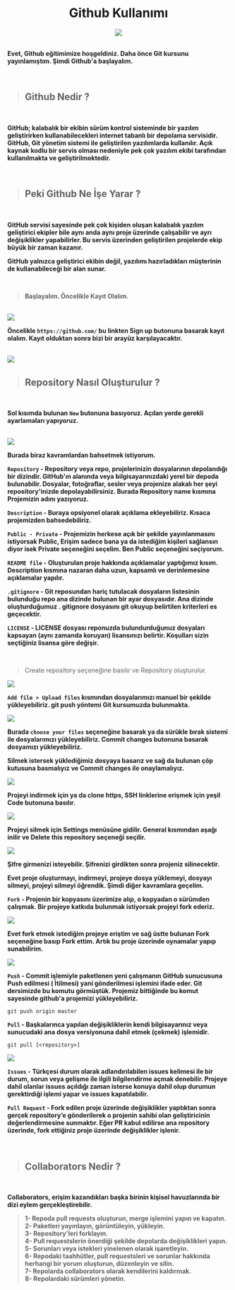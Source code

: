 # <center>Github Kullanımı</center>

<center><img src="https://mertmekatronik.com/uploads/images/2020/06/image_750x_5eea13eec19ea.jpg"></center>

<br />

**Evet, Github eğitimimize hoşgeldiniz. Daha önce Git kursunu yayınlamıştım. Şimdi Github'a başlayalım.**

<br />

>## Github Nedir ? 

<br />

**GitHub; kalabalık bir ekibin sürüm kontrol sisteminde bir yazılım geliştirirken kullanabilecekleri internet tabanlı bir depolama servisidir. GitHub, Git yönetim sistemi ile geliştirilen yazılımlarda kullanılır. Açık kaynak kodlu bir servis olması nedeniyle pek çok yazılım ekibi tarafından kullanılmakta ve geliştirilmektedir.**

<br />

>## Peki Github Ne İşe Yarar ?

<br />

**GitHub servisi sayesinde pek çok kişiden oluşan kalabalık yazılım geliştirici ekipler bile aynı anda aynı proje üzerinde çalışabilir ve ayrı değişiklikler yapabilirler. Bu servis üzerinden geliştirilen projelerde ekip büyük bir zaman kazanır.**

**GitHub yalnızca geliştirici ekibin değil, yazılımı hazırladıkları müşterinin de kullanabileceği bir alan sunar.**

<br />

> **Başlayalım. Öncelikle Kayıt Olalım.**

<br />

<img src="img/githubscreen.png">

<br />

**Öncelikle ```https://github.com/``` bu linkten Sign up butonuna basarak kayıt olalım. Kayıt olduktan sonra bizi bir arayüz karşılayacaktır.**

<br />

<img src="img/arayuz.png">

<img />

>## Repository Nasıl Oluşturulur ?

<br />

**Sol kısımda bulunan ```New``` butonuna basıyoruz. Açılan yerde gerekli ayarlamaları yapıyoruz.**

<br />

<img src="img/createrepo2.png">

**Burada biraz kavramlardan bahsetmek istiyorum.**

**```Repository``` - Repository veya repo, projelerinizin dosyalarının depolandığı bir dizindir. GitHub'ın alanında veya bilgisayarınızdaki yerel bir depoda bulunabilir. Dosyalar, fotoğraflar, sesler veya projenize alakalı her şeyi repository'inizde depolayabilirsiniz. Burada Repository name kısmına Projemizin adını yazıyoruz.**

**```Description``` - Buraya opsiyonel olarak açıklama ekleyebiliriz. Kısaca projemizden bahsedebiliriz.**

**```Public - Private``` - Projemizin herkese açık bir şekilde yayınlanmasını istiyorsak Public, Erişim sadece bana ya da istediğim kişileri sağlansın diyor isek Private seçeneğini seçelim. Ben Public seçeneğini seçiyorum.**

**```README file``` - Oluşturulan proje hakkında açıklamalar yaptığımız kısım. Description kısmına nazaran daha uzun, kapsamlı ve derinlemesine açıklamalar yapılır.**

**```.gitignore``` - Git reposundan hariç tutulacak dosyaların listesinin bulunduğu repo ana dizinde bulunan bir ayar dosyasıdır. Ana dizinde oluşturduğumuz . gitignore dosyasını git okuyup belirtilen kriterleri es geçecektir.**

**```LICENSE``` - LICENSE dosyası reponuzda bulundurduğunuz dosyaları kapsayan (aynı zamanda koruyan) lisansınızı belirtir. Koşulları sizin seçtiğiniz lisansa göre değişir.**

<br />

> Create repository seçeneğine basılır ve Repository oluşturulur.

<img src="img/crerepo.png" />

**```Add file > Upload files``` kısmından dosyalarımızı manuel bir şekilde yükleyebiliriz. git push yöntemi Git kursumuzda bulunmakta.**

<img src="img/yukleme.png">

**Burada ```choose your files``` seçeneğine basarak ya da sürükle bırak sistemi ile dosyalarımızı yükleyebiliriz. Commit changes butonuna basarak dosyamızı yükleyebiliriz.**

**Silmek istersek yüklediğimiz dosyaya basarız ve sağ da bulunan çöp kutusuna basmalıyız ve Commit changes ile onaylamalıyız.**

<img src="img/delfile.png" />

<br />

**Projeyi indirmek için ya da clone https, SSH linklerine erişmek için yeşil Code butonuna basılır.**

<img src="img/more.png" />

**Projeyi silmek için Settings menüsüne gidilir. General kısmından aşağı inilir ve Delete this repository seçeneği seçilir.**

<img src="img/delproje.png">

**Şifre girmenizi isteyebilir. Şifrenizi girdikten sonra projeniz silinecektir.**

**Evet proje oluşturmayı, indirmeyi, projeye dosya yüklemeyi, dosyayı silmeyi, projeyi silmeyi öğrendik. Şimdi diğer kavramlara geçelim.**


**```Fork``` - Projenin bir kopyasını üzerimize alıp, o kopyadan o sürümden çalışmak. Bir projeye katkıda bulunmak istiyorsak projeyi fork ederiz.**

<img src="img/fork.png">

**Evet fork etmek istediğim projeye eriştim ve sağ üstte bulunan Fork seçeneğine basıp Fork ettim. Artık bu proje üzerinde oynamalar yapıp sunabilirim.**

<img src="img/forkbar.png" />

**```Push``` - Commit işlemiyle paketlenen yeni çalışmanın GitHub sunucusuna Push edilmesi ( İtilmesi) yani gönderilmesi işlemini ifade eder. Git dersimizde bu komutu görmüştük. Projemiz bittiğinde bu komut sayesinde github'a projemizi yükleyebiliriz.**

```
git push origin master
```

**```Pull``` - Başkalarınca yapılan değişikliklerin kendi bilgisayarınız veya sunucudaki ana dosya versiyonuna dahil etmek (çekmek) işlemidir.**

```
git pull [<repository>]
```

<img src="img/bar.png" />

**```Issues``` - Türkçesi durum olarak adlandırılabilen issues kelimesi ile bir durum, sorun veya gelişme ile ilgili bilgilendirme açmak denebilir. Projeye dahil olanlar issues açıldığı zaman isterse konuya dahil olup durumun gerektirdiği işlemi yapar ve issues kapatılabilir.**

**```Pull Request``` - Fork edilen proje üzerinde değişiklikler yaptıktan sonra gerçek repository’e gönderilerek o projenin sahibi olan geliştiricinin değerlendirmesine sunmaktır. Eğer PR kabul edilirse ana repository üzerinde, fork ettiğiniz proje üzerinde değişiklikler işlenir.**

<br />

>## Collaborators Nedir ?

<br />

**Collaborators, erişim kazandıkları başka birinin kişisel havuzlarında bir dizi eylem gerçekleştirebilir.**

> **1- Repoda pull requests oluşturun, merge işlemini yapın ve kapatın. <br />
2- Paketleri yayınlayın, görüntüleyin, yükleyin.  <br />
3- Repository'leri forklayın. <br />
4- Pull requestslerin önerdiği şekilde depolarda değişiklikleri yapın. <br />
5- Sorunları veya istekleri yinelenen olarak işaretleyin. <br />
6- Repodaki taahhütler, pull requestsleri ve sorunlar hakkında herhangi bir yorum oluşturun, düzenleyin ve silin. <br />
7- Repolarda collaborators olarak kendilerini kaldırmak. <br />
8- Repolardaki sürümleri yönetin.**

